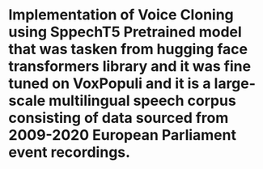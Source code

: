 # Implementation of Voice Cloning using SppechT5 Pretrained model that was tasken from hugging face transformers library and it was fine tuned on VoxPopuli and it is a large-scale multilingual speech corpus consisting of data sourced from 2009-2020 European Parliament event recordings.

